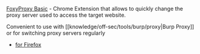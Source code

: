 [FoxyProxy Basic](https://chrome.google.com/webstore/detail/foxyproxy-basic/dookpfaalaaappcdneeahomimbllocnb) - Chrome Extension that allows to quickly change the proxy server used to access the target website.

Convenient to use with [[knowledge/off-sec/tools/burp/proxy|Burp Proxy]] or for switching proxy servers regularly

- [for Firefox](https://addons.mozilla.org/pl/firefox/addon/foxyproxy-basic/)
